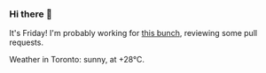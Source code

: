 ### Hi there :wave:

It's Friday! I'm probably working for [this bunch](https://github.com/kohofinancial), reviewing some pull requests.

Weather in Toronto: sunny, at +28°C.
